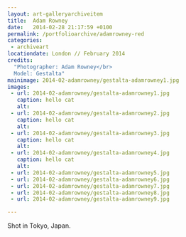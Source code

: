 ```yaml
---
layout: art-galleryarchiveitem
title:  Adam Rowney
date:   2014-02-28 21:17:59 +0100
permalink: /portfolioarchive/adamrowney-red
categories:
 - archiveart
locationdate: London // February 2014
credits:
  "Photographer: Adam Rowney</br>
  Model: Gestalta"
mainimage: 2014-02-adamrowney/gestalta-adamrowney1.jpg
images:
 - url: 2014-02-adamrowney/gestalta-adamrowney1.jpg
   caption: hello cat
   alt:
 - url: 2014-02-adamrowney/gestalta-adamrowney2.jpg
   caption: hello cat
   alt:
 - url: 2014-02-adamrowney/gestalta-adamrowney3.jpg
   caption: hello cat
   alt:
 - url: 2014-02-adamrowney/gestalta-adamrowney4.jpg
   caption: hello cat
   alt:
 - url: 2014-02-adamrowney/gestalta-adamrowney5.jpg
 - url: 2014-02-adamrowney/gestalta-adamrowney6.jpg
 - url: 2014-02-adamrowney/gestalta-adamrowney7.jpg
 - url: 2014-02-adamrowney/gestalta-adamrowney8.jpg
 - url: 2014-02-adamrowney/gestalta-adamrowney9.jpg

---
```


Shot in Tokyo, Japan.
